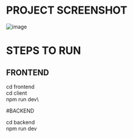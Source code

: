 # PROJECT SCREENSHOT

![image](https://github.com/khalilahmed97/Instagram-Clone/assets/101020879/68b1d101-0450-4d60-bf8e-2723349e23a7)


# STEPS TO RUN

## FRONTEND

cd frontend\
cd client\
npm run dev\

#BACKEND

cd backend\
npm run dev

